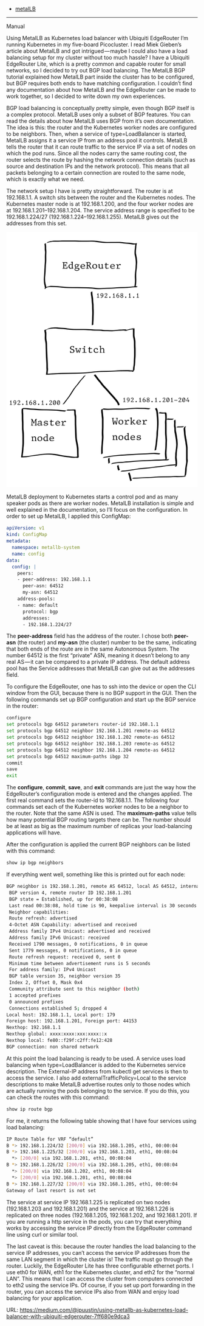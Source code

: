 - [metalLB](https://github.com/google/metallb)

----
 
Manual 

Using MetalLB as Kubernetes load balancer with Ubiquiti EdgeRouter
I’m running Kubernetes in my five-board Picocluster. I read Miek Gieben’s article about MetalLB and got intrigued — maybe I could also have a load balancing setup for my cluster without too much hassle? I have a Ubiquiti EdgeRouter Lite, which is a pretty common and capable router for small networks, so I decided to try out BGP load balancing. The MetalLB BGP tutorial explained how MetalLB part inside the cluster has to be configured, but BGP requires both ends to have matching configuration. I couldn’t find any documentation about how MetalLB and the EdgeRouter can be made to work together, so I decided to write down my own experiences.


BGP load balancing is conceptually pretty simple, even though BGP itself is a complex protocol. MetalLB uses only a subset of BGP features. You can read the details about how MetalLB uses BGP from it’s own documentation. The idea is this: the router and the Kubernetes worker nodes are configured to be neighbors. Then, when a service of type=LoadBalancer is started, MetalLB assigns it a service IP from an address pool it controls. MetalLB tells the router that it can route traffic to the service IP via a set of nodes on which the pod runs. Since all the nodes carry the same routing cost, the router selects the route by hashing the network connection details (such as source and destination IPs and the network protocol). This means that all packets belonging to a certain connection are routed to the same node, which is exactly what we need.

The network setup I have is pretty straightforward. The router is at 192.168.1.1. A switch sits between the router and the Kubernetes nodes. The Kubernetes master node is at 192.168.1.200, and the four worker nodes are at 192.168.1.201–192.168.1.204. The service address range is specified to be 192.168.1.224/27 (192.168.1.224–192.168.1.255). MetalLB gives out the addresses from this set.

![network-setup](./network-setup.png)


MetalLB deployment to Kubernetes starts a control pod and as many speaker pods as there are worker nodes. MetalLB installation is simple and well explained in the documentation, so I’ll focus on the configuration.
In order to set up MetalLB, I applied this ConfigMap:

```yaml
apiVersion: v1
kind: ConfigMap
metadata:
  namespace: metallb-system
  name: config
data:
  config: |
    peers:
    - peer-address: 192.168.1.1
      peer-asn: 64512
      my-asn: 64512
    address-pools:
    - name: default
      protocol: bgp
      addresses:
      - 192.168.1.224/27
```
The **peer-address** field has the address of the router. I chose both **peer-asn** (the router) and **my-asn** (the cluster) number to be the same, indicating that both ends of the route are in the same Autonomous System. The number 64512 is the first “private” ASN, meaning it doesn’t belong to any real AS — it can be compared to a private IP address. The default address pool has the Service addresses that MetalLB can give out as the addresses field.

To configure the EdgeRouter, one has to ssh into the device or open the CLI window from the GUI, because there is no BGP support in the GUI. Then the following commands set up BGP configuration and start up the BGP service in the router:

```sh
configure
set protocols bgp 64512 parameters router-id 192.168.1.1
set protocols bgp 64512 neighbor 192.168.1.201 remote-as 64512
set protocols bgp 64512 neighbor 192.168.1.202 remote-as 64512
set protocols bgp 64512 neighbor 192.168.1.203 remote-as 64512
set protocols bgp 64512 neighbor 192.168.1.204 remote-as 64512
set protocols bgp 64512 maximum-paths ibgp 32
commit
save
exit
```
The **configure**, **commit**, **save**, and **exit** commands are just the way how the EdgeRouter’s configuration mode is entered and the changes applied. The first real command sets the router-id to 192.168.1.1. The following four commands set each of the Kubernetes worker nodes to be a neighbor to the router. Note that the same ASN is used. The **maximum-paths** value tells how many potential BGP routing targets there can be. The number should be at least as big as the maximum number of replicas your load-balancing applications will have.

After the configuration is applied the current BGP neighbors can be listed with this command:
```sh
show ip bgp neighbors
```
If everything went well, something like this is printed out for each node:
```sh
BGP neighbor is 192.168.1.201, remote AS 64512, local AS 64512, internal link
 BGP version 4, remote router ID 192.168.1.201
 BGP state = Established, up for 00:38:08
 Last read 00:38:08, hold time is 90, keepalive interval is 30 seconds
 Neighbor capabilities:
 Route refresh: advertised
 4-Octet ASN Capability: advertised and received
 Address family IPv4 Unicast: advertised and received
 Address family IPv6 Unicast: received
 Received 1790 messages, 0 notifications, 0 in queue
 Sent 1779 messages, 0 notifications, 0 in queue
 Route refresh request: received 0, sent 0
 Minimum time between advertisement runs is 5 seconds
 For address family: IPv4 Unicast
 BGP table version 35, neighbor version 35
 Index 2, Offset 0, Mask 0x4
 Community attribute sent to this neighbor (both)
 1 accepted prefixes
 0 announced prefixes
 Connections established 5; dropped 4
Local host: 192.168.1.1, Local port: 179
Foreign host: 192.168.1.201, Foreign port: 44153
Nexthop: 192.168.1.1
Nexthop global: xxxx:xxxx:xxx:xxxx::x
Nexthop local: fe80::f29f:c2ff:fe12:428
BGP connection: non shared network
```

At this point the load balancing is ready to be used. A service uses load balancing when type=LoadBalancer is added to the Kubernetes service description. The External-IP address from kubectl get services is then to access the service. I also add externalTrafficPolicy=Local to the service descriptions to make MetalLB advertise routes only to those nodes which are actually running the pods belonging to the service. If you do this, you can check the routes with this command:

```sh
show ip route bgp
```
For me, it returns the following table showing that I have four services using load balancing:

```sh
IP Route Table for VRF “default”
B *> 192.168.1.224/32 [200/0] via 192.168.1.205, eth1, 00:00:04
B *> 192.168.1.225/32 [200/0] via 192.168.1.203, eth1, 00:08:04
  *> [200/0] via 192.168.1.201, eth1, 00:08:04
B *> 192.168.1.226/32 [200/0] via 192.168.1.205, eth1, 00:08:04
  *> [200/0] via 192.168.1.202, eth1, 00:08:04
  *> [200/0] via 192.168.1.201, eth1, 00:08:04
B *> 192.168.1.227/32 [200/0] via 192.168.1.205, eth1, 00:00:04
Gateway of last resort is not set
```

The service at service IP 192.168.1.225 is replicated on two nodes (192.168.1.203 and 192.168.1.201) and the service at 192.168.1.226 is replicated on three nodes (192.168.1.205, 192.168.1.202, and 192.168.1.201). If you are running a http service in the pods, you can try that everything works by accessing the service IP directly from the EdgeRouter command line using curl or similar tool.

The last caveat is this: because the router handles the load balancing to the service IP addresses, you can’t access the service IP addresses from the same LAN segment in which the cluster is! The traffic must go through the router. Luckily, the EdgeRouter Lite has three configurable ethernet ports. I use eth0 for WAN, eth1 for the Kubernetes cluster, and eth2 for the “normal LAN”. This means that I can access the cluster from computers connected to eth2 using the service IPs. Of course, if you set up port forwarding in the router, you can access the service IPs also from WAN and enjoy load balancing for your application.

URL: https://medium.com/@ipuustin/using-metallb-as-kubernetes-load-balancer-with-ubiquiti-edgerouter-7ff680e9dca3